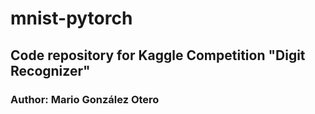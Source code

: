 # mnist-pytorch

## Code repository for Kaggle Competition "Digit Recognizer"

### Author: Mario González Otero
